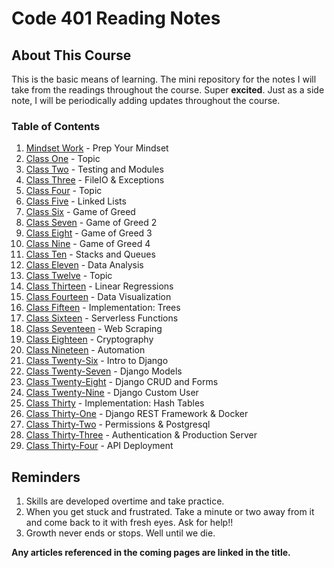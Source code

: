 # Code 401 Reading Notes

## About This Course

This is the basic means of learning. The mini repository for the notes I will take from the readings throughout the course. Super **excited**. Just as a side note, I will be periodically adding updates throughout the course.

### Table of Contents

1. [Mindset Work](class-00.md) - Prep Your Mindset
1. [Class One](class-01.md) - Topic
1. [Class Two](class-02.md) - Testing and Modules
1. [Class Three](class-03.md) - FileIO & Exceptions
1. [Class Four](class-04.md) - Topic
1. [Class Five](class-05.md) - Linked Lists
1. [Class Six](class-06.md) - Game of Greed
1. [Class Seven](class-07.md) - Game of Greed 2
1. [Class Eight](class-08.md) - Game of Greed 3
1. [Class Nine](class-09.md) - Game of Greed 4
1. [Class Ten](class-10.md) - Stacks and Queues
1. [Class Eleven](class-11.md) - Data Analysis
1. [Class Twelve](class-12.md) - Topic
1. [Class Thirteen](class-13.md) - Linear Regressions
1. [Class Fourteen](class-14.md) - Data Visualization
1. [Class Fifteen](class-15.md) - Implementation: Trees
1. [Class Sixteen](class-16.md) - Serverless Functions
1. [Class Seventeen](class-17.md) - Web Scraping
1. [Class Eighteen](class-18.md) - Cryptography
1. [Class Nineteen](class-19.md) - Automation
1. [Class Twenty-Six](class-26.md) - Intro to  Django
1. [Class Twenty-Seven](class-27.md) - Django Models
1. [Class Twenty-Eight](class-28.md) - Django CRUD and Forms
1. [Class Twenty-Nine](class-29.md) - Django Custom User
1. [Class Thirty](class-30.md) - Implementation: Hash Tables
1. [Class Thirty-One](class-31.md) - Django REST Framework & Docker
1. [Class Thirty-Two](class-32.md) - Permissions & Postgresql
1. [Class Thirty-Three](class-33.md) - Authentication & Production Server
1. [Class Thirty-Four](class-34.md) - API Deployment

## Reminders

1. Skills are developed overtime and take practice.
1. When you get stuck and frustrated. Take a minute or two away from it and come back to it with fresh eyes. Ask for help!!
1. Growth never ends or stops. Well until we die.  

**Any articles referenced in the coming pages are linked in the title.**